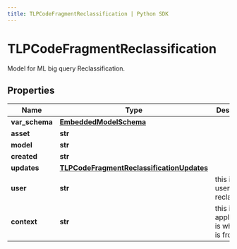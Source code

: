 ```yaml
---
title: TLPCodeFragmentReclassification | Python SDK
---
```


# TLPCodeFragmentReclassification

Model for ML big query Reclassification.

## Properties

Name | Type | Description | Notes
------------ | ------------- | ------------- | -------------
**var_schema** | [**EmbeddedModelSchema**](EmbeddedModelSchema) |  | [optional] 
**asset** | **str** |  | 
**model** | **str** |  | 
**created** | **str** |  | 
**updates** | [**TLPCodeFragmentReclassificationUpdates**](TLPCodeFragmentReclassificationUpdates) |  | 
**user** | **str** | this is the user that is reclassifying | 
**context** | **str** | this is the application is which this is from. | 


